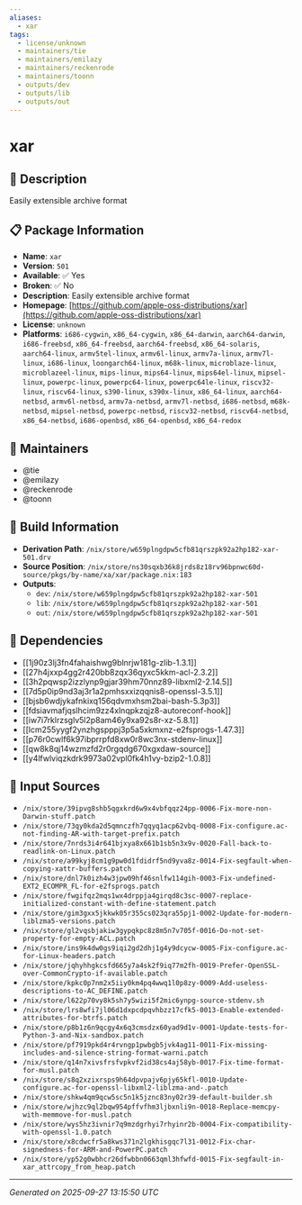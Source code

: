 ```yaml
---
aliases:
  - xar
tags:
  - license/unknown
  - maintainers/tie
  - maintainers/emilazy
  - maintainers/reckenrode
  - maintainers/toonn
  - outputs/dev
  - outputs/lib
  - outputs/out
---
```


# xar

## 📝 Description

Easily extensible archive format

## 📋 Package Information

- **Name**: `xar`
- **Version**: `501`
- **Available**: ✅ Yes
- **Broken**: ✅ No
- **Description**: Easily extensible archive format
- **Homepage**: [https://github.com/apple-oss-distributions/xar](https://github.com/apple-oss-distributions/xar)
- **License**: `unknown`
- **Platforms**: `i686-cygwin`, `x86_64-cygwin`, `x86_64-darwin`, `aarch64-darwin`, `i686-freebsd`, `x86_64-freebsd`, `aarch64-freebsd`, `x86_64-solaris`, `aarch64-linux`, `armv5tel-linux`, `armv6l-linux`, `armv7a-linux`, `armv7l-linux`, `i686-linux`, `loongarch64-linux`, `m68k-linux`, `microblaze-linux`, `microblazeel-linux`, `mips-linux`, `mips64-linux`, `mips64el-linux`, `mipsel-linux`, `powerpc-linux`, `powerpc64-linux`, `powerpc64le-linux`, `riscv32-linux`, `riscv64-linux`, `s390-linux`, `s390x-linux`, `x86_64-linux`, `aarch64-netbsd`, `armv6l-netbsd`, `armv7a-netbsd`, `armv7l-netbsd`, `i686-netbsd`, `m68k-netbsd`, `mipsel-netbsd`, `powerpc-netbsd`, `riscv32-netbsd`, `riscv64-netbsd`, `x86_64-netbsd`, `i686-openbsd`, `x86_64-openbsd`, `x86_64-redox`
## 👥 Maintainers

- @tie
- @emilazy
- @reckenrode
- @toonn


## 🔧 Build Information

- **Derivation Path**: `/nix/store/w659plngdpw5cfb81qrszpk92a2hp182-xar-501.drv`
- **Source Position**: `/nix/store/ns30sqxb36k8jrds8z18rv96bpnwc60d-source/pkgs/by-name/xa/xar/package.nix:183`
- **Outputs**:
  - `dev`:  `/nix/store/w659plngdpw5cfb81qrszpk92a2hp182-xar-501`
  - `lib`:  `/nix/store/w659plngdpw5cfb81qrszpk92a2hp182-xar-501`
  - `out`:  `/nix/store/w659plngdpw5cfb81qrszpk92a2hp182-xar-501`

## 🔗 Dependencies

- [[1j90z3lj3fn4fahaishwg9blnrjw181g-zlib-1.3.1]]
- [[27h4jxxp4gg2r420bb8zqx36qyxc5kkm-acl-2.3.2]]
- [[3h2pqwsp2izzlynp9gjar39hm70nnz89-libxml2-2.14.5]]
- [[7d5p0ip9nd3aj3r1a2pmhsxxizqqnis8-openssl-3.5.1]]
- [[bjsb6wdjykafnkixq156qdvmxhsm2bai-bash-5.3p3]]
- [[fdsiavmafjqslhcim9zz4xlnqpkzqjz8-autoreconf-hook]]
- [[iw7i7rklrzsglv5l2p8am46y9xa92s8r-xz-5.8.1]]
- [[lcm255yygf2ynzhgspppj3p5a5xkmxnz-e2fsprogs-1.47.3]]
- [[p76r0cwlf6k97ibprrpfd8xw0r8wc3nx-stdenv-linux]]
- [[qw8k8qj14wzmzfd2r0rgqdg670xgxdaw-source]]
- [[y4lfwlviqzkdrk9973a02vpl0fk4h1vy-bzip2-1.0.8]]

## 📁 Input Sources

- `/nix/store/39ipvg8shb5qgxkrd6w9x4vbfqqz24pp-0006-Fix-more-non-Darwin-stuff.patch`
- `/nix/store/73qy0kda2d5qmnczfh7qqyq1acp62vbq-0008-Fix-configure.ac-not-finding-AR-with-target-prefix.patch`
- `/nix/store/7nrds3i4r641bjxya8x661b1sb5n3x9v-0020-Fall-back-to-readlink-on-Linux.patch`
- `/nix/store/a99kyj8cm1g9pw0d1fdidrf5nd9yva8z-0014-Fix-segfault-when-copying-xattr-buffers.patch`
- `/nix/store/dnl7k0izh4w3jpw09hf46snlfw114gih-0003-Fix-undefined-EXT2_ECOMPR_FL-for-e2fsprogs.patch`
- `/nix/store/fwgifqz2mqs1wx4drppja4girqd8c3sc-0007-replace-initialized-constant-with-define-statement.patch`
- `/nix/store/gim3gxx5jkkwk05r355cs023qra55pj1-0002-Update-for-modern-liblzma5-versions.patch`
- `/nix/store/gl2vqsbjakiw3gypqkpc8z8m5n7v705f-0016-Do-not-set-property-for-empty-ACL.patch`
- `/nix/store/ins9k4dw0gs9iqi2gd2dhj1g4y9dcycw-0005-Fix-configure.ac-for-Linux-headers.patch`
- `/nix/store/jqhyhhgkcsfd665y7a4sk2f9iq77m2fh-0019-Prefer-OpenSSL-over-CommonCrypto-if-available.patch`
- `/nix/store/kpkc0p7nm2x5iiy0km4pq4wwq1l0p8zy-0009-Add-useless-descriptions-to-AC_DEFINE.patch`
- `/nix/store/l622p70vy8k5sh7y5wizi5f2mic6ynpg-source-stdenv.sh`
- `/nix/store/lrs8wfi7jl06d1dxpcdpqvhbzz17cfk5-0013-Enable-extended-attributes-for-btrfs.patch`
- `/nix/store/p8b1z6n9qcgy4x6q3cmsdzx60yad9d1v-0001-Update-tests-for-Python-3-and-Nix-sandbox.patch`
- `/nix/store/pf7919pkd4r4rvngp1pwbgb5jvk4ag11-0011-Fix-missing-includes-and-silence-string-format-warni.patch`
- `/nix/store/q14n7xivsfrsfvpkvf2id38cs4aj58yb-0017-Fix-time-format-for-musl.patch`
- `/nix/store/s8q2xzixrsps9h64dpvpajv6pjy65kfl-0010-Update-configure.ac-for-openssl-libxml2-liblzma-and-.patch`
- `/nix/store/shkw4qm9qcw5sc5n1k5jznc83ny02r39-default-builder.sh`
- `/nix/store/wjhzc9ql2bqw954pffvfhm3ljbxnli9n-0018-Replace-memcpy-with-memmove-for-musl.patch`
- `/nix/store/wys5hz3ivnir7q9mzdgrhyi7rhyinr2b-0004-Fix-compatibility-with-openssl-1.0.patch`
- `/nix/store/x8cdwcfr5a8kws371n2lgkhisgqc7l31-0012-Fix-char-signedness-for-ARM-and-PowerPC.patch`
- `/nix/store/yp52g0wbhcr26dfwbbn0663qml3hfwfd-0015-Fix-segfault-in-xar_attrcopy_from_heap.patch`

---
*Generated on 2025-09-27 13:15:50 UTC*
